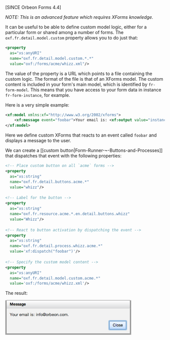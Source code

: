 

[SINCE Orbeon Forms 4.4]

*NOTE: This is an advanced feature which requires XForms knowledge.*

It can be useful to be able to define custom model logic, either for a particular form or shared among a number of forms. The `oxf.fr.detail.model.custom` property allows you to do just that:

```xml
<property
  as="xs:anyURI"
  name="oxf.fr.detail.model.custom.*.*"
  value="oxf:/forms/acme/whizz.xml"/>
```

The value of the property is a URL which points to a file containing the custom logic. The format of the file is that of an XForms model. The custom content is included in your form's main model, which is identified by `fr-form-model`. This means that you have access to your form data in instance `fr-form-instance`, for example.

Here is a very simple example:

```xml
<xf:model xmlns:xf="http://www.w3.org/2002/xforms">
    <xf:message event="foobar">Your email is: <xf:output value="instance()//email"/>.</xf:message>
</xf:model>
```

Here we define custom XForms that reacts to an event called `foobar` and displays a message to the user.

We can create a [[custom button|Form-Runner-~-Buttons-and-Processes]] that dispatches that event with the following properties:

```xml
<!-- Place custom button on all `acme` forms -->
<property
  as="xs:string"
  name="oxf.fr.detail.buttons.acme.*"
  value="whizz"/>

<!-- Label for the button -->
<property
  as="xs:string"
  name="oxf.fr.resource.acme.*.en.detail.buttons.whizz"
  value="Whizz"/>

<!-- React to button activation by dispatching the event -->
<property
  as="xs:string"
  name="oxf.fr.detail.process.whizz.acme.*"
  value='xf:dispatch("foobar")'/>

<!-- Specify the custom model content -->
<property
  as="xs:anyURI"
  name="oxf.fr.detail.model.custom.acme.*"
  value='oxf:/forms/acme/whizz.xml'/>
```

The result:

![Form Runner message](../images/your-email-is.png)
